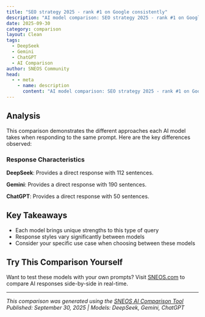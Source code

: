 ```yaml
---
title: "SEO strategy 2025 - rank #1 on Google consistently"
description: "AI model comparison: SEO strategy 2025 - rank #1 on Google consistently..."
date: 2025-09-30
category: comparison
layout: Clean
tags:
  - DeepSeek
  - Gemini
  - ChatGPT
  - AI Comparison
author: SNEOS Community
head:
  - - meta
    - name: description
      content: "AI model comparison: SEO strategy 2025 - rank #1 on Google consistently..."
---
```


<ChatComparison
  title="SEO strategy 2025 - rank #1 on Google consistently"
  prompt="SEO strategy 2025 - rank #1 on Google consistently"
  :responses='{
    "DeepSeek": "Of course. Achieving and maintaining the #1 rank on Google consistently in 2025 requires a forward-thinking, holistic strategy that goes far beyond traditional keyword stuffing and backlink building. The era of simple \u0022hacks\u0022 is over.\n\nHere is a comprehensive SEO strategy for 2025, built on the pillars of **E-E-A-T, User Experience, and Strategic Authority.**\n\n### The Core Philosophy for 2025: The Three-Legged Stool\n\nImagine your #1 ranking is supported by a three-legged stool. If one leg is weak, the stool collapses.\n\n1.  **Content That Satisfies (The \u0022Why\u0022)**: Your content must be the definitive, most helpful answer to the user\u0027s query, in the format they prefer.\n2.  **Technical Excellence (The \u0022How\u0022)**: Your website must be flawlessly accessible, fast, and understandable by both users and Google\u0027s crawlers.\n3.  **Authority \u0026 Trust (The \u0022Who\u0022)**: Google must see your site as a leading, trustworthy authority in your niche.\n\n---\n\n### Leg 1: Content That Satisfies \u0026 Converts\n\nForget \u0022creating content.\u0022 Focus on **solving problems.**\n\n#### 1. Master Search Intent with \u0022Completion,\u0022 Not Just \u0022Satisfaction\u0022\nIn 2025, it\u0027s not enough to match intent; you must *complete* the user\u0027s journey.\n*   **Go Beyond the Blog Post:** If the query is \u0022best project management software,\u0022 don\u0027t just list them. Embed interactive comparison tables, include video reviews, link to free trial pages, and offer a \u0022quiz\u0022 to help them choose. The goal is to make your page the *last* page they need to visit.\n*   **Leverage AI for Ideation, Not Creation:** Use AI (like ChatGPT, Claude) to brainstorm content angles, analyze top-ranking pages for gaps, and create outlines. **But the final, expert-driven, human-voiced content must be written by a human.** Google\u0027s algorithms are increasingly sophisticated at detecting low-value, AI-generated fluff.\n\n#### 2. The E-E-A-T Deep Dive\nThis is no longer a buzzword; it\u0027s the backbone of Google\u0027s quality rater guidelines.\n*   **Experience:** This is the new king. Showcase it.\n    *   **\u0022We Tested X So You Don\u0027t Have To\u0022:** For product reviews, document your testing process with photos, videos, and raw data.\n    *   **Case Studies:** Detail specific client problems and your solutions with measurable results.\n    *   **First-Person Narratives:** \u0022How We Increased Our Conversion Rate by 300%\u0022 is more powerful than a generic \u0022Tips to Increase Conversion.\u0022\n*   **Expertise:** Prove your knowledge.\n    *   **Author Bios:** Create detailed author bios with credentials, years of experience, and links to their social profiles (especially LinkedIn).\n    *   **Cite Sources:** Link to reputable studies, academic papers, and established authorities. This builds a web of trust.\n*   **Authoritativeness:** Become the cited source.\n    *   **Earn Media \u0026 Mentions:** Actively pursue features in industry publications, podcasts, and news sites.\n    *   **Create \u0022Linkable Assets\u0022:** Develop original research, compelling infographics, unique data studies, or powerful tools that others *want* to link to.\n*   **Trustworthiness:** Be transparent and secure.\n    *   Have a clear \u0022About Us,\u0022 \u0022Contact Us,\u0022 and privacy policy page.\n    *   Ensure your site is HTTPS.\n    *   Display trust signals (awards, certifications, client logos).\n\n#### 3. Embrace Multi-Format Content (The \u0022Content Cluster\u0022 Model)\nDon\u0027t put all your eggs in the \u0022text\u0022 basket.\n*   **Pillar Page:** A comprehensive, long-form guide on a core topic (e.g., \u0022The Complete Guide to SEO\u0022).\n*   **Cluster Content:** Supporting blog posts, videos, infographics, and podcasts that cover subtopics in detail (e.g., \u0022What is E-E-A-T?\u0022, \u0022How to Build Backlinks,\u0022 \u0022Technical SEO Checklist\u0022) and all link back to the pillar page.\n*   **Video \u0026 Audio:** Repurpose your pillar content into YouTube videos and podcast episodes. Google often surfaces video results (and owns YouTube), and this captures a different audience.\n\n---\n\n### Leg 2: Technical Excellence \u0026 User Experience (UX)\n\nA perfect page is useless if it\u0027s slow, broken, or frustrating to use.\n\n#### 1. Core Web Vitals \u0026 Beyond\n*   **Priority #1:** Consistently pass Google\u0027s Core Web Vitals (LCP, INP, CLS). Use PageSpeed Insights, CrUX data, and Search Console to monitor.\n*   **Mobile-First is Mobile-Only:** Your mobile site is your primary site. Design, test, and optimize for mobile above all else. Ensure tap targets are spaced, fonts are readable, and navigation is thumb-friendly.\n\n#### 2. Technical Infrastructure for 2025\n*   **Structured Data (Schema Markup):** Implement schema for your content type (Article, Product, FAQ, How-To, Local Business). This helps Google understand your content and makes you eligible for rich snippets and enhanced search results, which have higher CTRs.\n*   **Crawlability \u0026 Indexability:** Regularly audit your site with a tool like Ahrefs Site Audit or Screaming Frog to find and fix crawl errors, broken links, and indexation issues (like accidental \u0060noindex\u0060 tags).\n*   **Security \u0026 HTTPS:** Non-negotiable.\n\n---\n\n### Leg 3: Building Strategic Authority \u0026 Trust\n\nThis is how you signal to Google that you are a leader.\n\n#### 1. The Modern Link Building Strategy: \u0022Earning, Not Building\u0022\n*   **Digital PR:** Don\u0027t just write press releases. Proactively pitch your unique data, insights, and expert commentary to journalists and bloggers in your niche. Use platforms like Help a Reporter Out (HARO).\n*   **Broken Link Building:** Still effective. Find broken links on authoritative sites in your niche and suggest your superior content as a replacement.\n*   **Strategic Guest Posting:** *Quality over quantity.* Write a truly exceptional, data-driven article for one top-tier publication in your field instead of 10 low-quality blogs. The goal is audience exposure and a single, powerful link.\n\n#### 2. The Unlinked Mention \u0026 Brand Signal Strategy\n*   Use a tool like Mention or Ahrefs Alerts to find when your brand is mentioned online without a link. Politely reach out and ask if they\u0027d consider adding a link for their readers\u0027 convenience.\n*   Focus on building your brand name. More branded searches (\u0022Semrush,\u0022 \u0022Ahrefs,\u0022 \u0022Backlinko\u0022) signal to Google that you are a known, trusted entity.\n\n#### 3. Local SEO Domination (If Applicable)\n*   **Google Business Profile (GBP):** This is your #1 local asset. Keep it complete, accurate, and active with regular posts, Q\u0026A engagement, and photo updates.\n*   **Reviews:** Actively solicit and professionally respond to all reviews. A high volume of positive reviews is a massive trust signal.\n*   **Local Citations:** Ensure your NAP (Name, Address, Phone Number) is consistent across all major directories and local sites.\n\n---\n\n### The 2025 Action Plan: Your 90-Day Cycle\n\n**Phase 1: Deep Audit \u0026 Strategy (Month 1)**\n1.  **Technical Audit:** Fix all Core Web Vitals, crawl, and indexation issues.\n2.  **Content Gap Analysis:** Use Ahrefs/Semrush to analyze the top 10 for your target keywords. What do they have that you don\u0027t? Identify gaps in depth, format, and E-E-A-T.\n3.  **Competitor Backlink Analysis:** See who links to your top competitors and create a target list.\n\n**Phase 2: Foundation \u0026 Creation (Month 2)**\n1.  **Optimize Top 5 Pages:** Apply all E-E-A-T and content satisfaction principles to your 5 most important pages.\n2.  **Create 1 \u002210X Content\u0022 Pillar:** Develop one massive, definitive piece of content that is better than anything else online for a core topic.\n3.  **Build 3 Content Clusters:** Create supporting content (blog, video, infographic) around that pillar.\n\n**Phase 3: Authority Push \u0026 Promotion (Month 3)**\n1.  **Launch a Digital PR Campaign:** Pitch your new pillar content and your experts to relevant publications.\n2.  **Execute 10 Strategic Link-Building Emails:** Target the list from Phase 1.\n3.  **Engage and Iterate:** Monitor performance in Google Search Console and Analytics. Double down on what works.\n\n### The Mindset for Consistent #1 Ranking\n\n*   **SEO is a Marathon, Not a Sprint:** Consistency beats short-term intensity.\n*   **Be the User\u0027s Best Resource:** If you solve their problem better than anyone else, you *deserve* the #1 spot. Your strategy should be built around earning it.\n*   **Agility is Key:** Google updates its algorithm thousands of times a year. Stay informed, but don\u0027t panic. If your strategy is built on quality and user satisfaction, you will be resilient to most updates.\n\nBy integrating these three pillars\u2014**Exceptional Content, Flawless Technicals, and Unshakeable Authority**\u2014you will build a website that Google is not just able to rank, but is *compelled* to rank at #1, consistently.",
    "Gemini": "Okay, let\u0027s craft a comprehensive SEO strategy for 2025 focused on achieving and maintaining that coveted #1 ranking on Google.  Keep in mind that SEO is constantly evolving, and this strategy assumes Google continues on its current trajectory with some predictions factored in. This will be a long and detailed response, but hopefully, very helpful!\n\n**Core Principles for SEO 2025**\n\n*   **User Experience (UX) is Paramount:** Google prioritizes websites that provide a seamless, engaging, and helpful experience for users.  Expect this to be even more crucial.\n*   **E-E-A-T (Experience, Expertise, Authoritativeness, Trustworthiness) is Non-Negotiable:**  Google wants to surface content from credible sources. Building E-E-A-T will be vital.\n*   **Content Quality \u0026 Relevance Reigns Supreme:**  High-quality, original content that directly answers user queries and exceeds expectations will always be the foundation.\n*   **Mobile-First Indexing Continues:** Your website *must* be fully optimized for mobile.\n*   **Semantic Search \u0026 Contextual Understanding:** Google is getting better at understanding the *intent* behind searches, not just the keywords used.\n*   **AI-Powered Search \u0026 Generative AI Integration:** Expect search results to become increasingly personalized and incorporate AI-generated summaries and content.\n*   **Data-Driven Decisions:**  SEO is not guesswork.  Use data analytics to track performance, identify opportunities, and refine your strategy.\n\n**I. Foundational Elements (The Bedrock)**\n\n1.  **Comprehensive Keyword Research \u0026 Intent Mapping:**\n    *   **Go Beyond Basic Keywords:** Don\u0027t just focus on head terms. Identify long-tail keywords, question-based queries, and related topics that your target audience is searching for.\n    *   **Intent Analysis:**  For each keyword, determine the *search intent*. Is the user looking for information (informational intent), to buy something (transactional intent), to find a specific website (navigational intent), or to compare options (commercial investigation)?  Tailor your content to match the intent.\n    *   **Tools:** Use a combination of tools: Google Keyword Planner, SEMrush, Ahrefs, Moz Keyword Explorer, AnswerThePublic, AlsoAsked.com.\n\n2.  **Technical SEO Audit \u0026 Optimization:**\n    *   **Crawlability \u0026 Indexability:** Ensure Googlebot can easily crawl and index your website.\n        *   **Robots.txt:**  Correctly configured to allow access to essential pages.\n        *   **Sitemap.xml:**  Updated and submitted to Google Search Console.\n        *   **Internal Linking:**  Logical and effective internal linking structure to guide search engines.\n    *   **Mobile-First Optimization:**\n        *   **Responsive Design:**  Your website adapts seamlessly to different screen sizes.\n        *   **Mobile Page Speed:**  Critical for user experience.  Use Google PageSpeed Insights and optimize images, code, and server response time.\n        *   **Mobile-Friendly Navigation:** Easy to use on touchscreens.\n    *   **Website Speed \u0026 Performance:**\n        *   **Core Web Vitals (CWV):** Focus on improving Largest Contentful Paint (LCP), First Input Delay (FID), and Cumulative Layout Shift (CLS).\n        *   **Content Delivery Network (CDN):**  Use a CDN to distribute your content globally.\n        *   **Image Optimization:** Compress images without sacrificing quality.\n        *   **Caching:**  Implement browser caching and server-side caching.\n    *   **Structured Data Markup (Schema.org):**  Implement schema markup to help Google understand the content on your pages and display rich snippets in search results.  Use schema types relevant to your content (e.g., Article, Product, Event, FAQ, HowTo).  Keep abreast of new schema types that Google introduces.\n    *   **HTTPS Security:**  Ensure your website is secured with HTTPS.\n    *   **Clean URL Structure:**  Use descriptive and keyword-rich URLs.\n    *   **Fix Broken Links:** Regularly check for and fix broken links (internal and external).\n    *   **Canonicalization:**  Use canonical tags to prevent duplicate content issues.\n\n3.  **E-E-A-T (Experience, Expertise, Authoritativeness, Trustworthiness) Building:**\n    *   **Showcase Experience:** Clearly demonstrate your (or your authors\u0027) experience in the relevant field.  This could include years in the industry, certifications, specific projects, or past successes.\n    *   **Establish Expertise:**\n        *   **Author Bios:**  Create detailed author bios that highlight their credentials, experience, and expertise.\n        *   **Fact-Checking:** Implement a rigorous fact-checking process for all content.\n        *   **Original Research \u0026 Data:**  Conduct your own research and present original data to establish yourself as a thought leader.\n        *   **Citations \u0026 Sources:**  Cite credible sources to back up your claims.\n    *   **Build Authority:**\n        *   **Earn High-Quality Backlinks:**  Focus on earning links from reputable websites in your industry. (See link building section below).\n        *   **Guest Blogging:**  Contribute high-quality content to other websites in your niche.\n        *   **Public Speaking \u0026 Presentations:**  Present at conferences and industry events to establish yourself as an expert.\n        *   **Get Featured in Industry Publications:**  Seek opportunities to be interviewed or featured in relevant publications.\n    *   **Foster Trustworthiness:**\n        *   **Transparency:**  Be transparent about your business practices, privacy policy, and terms of service.\n        *   **Contact Information:**  Provide clear and easily accessible contact information.\n        *   **Secure Payment Processing:** If you sell products or services online, ensure your payment processing is secure.\n        *   **Customer Reviews \u0026 Testimonials:**  Encourage customers to leave reviews and testimonials.  Display them prominently on your website.\n        *   **Address Negative Feedback:**  Respond to negative reviews and address concerns promptly and professionally.\n        *   **Implement a strong privacy policy.**\n        *   **Use data encryption.**\n\n**II. Content Strategy (The Heart of SEO)**\n\n1.  **High-Quality, Comprehensive Content Creation:**\n    *   **Focus on User Needs:**  Create content that directly addresses the needs and questions of your target audience.  Anticipate their follow-up questions and provide comprehensive answers.\n    *   **Long-Form Content:**  In-depth, well-researched articles tend to perform better. Aim for content that is significantly longer and more detailed than your competitors.\n    *   **Originality:**  Create original content that is not copied or spun from other sources.\n    *   **Actionable Advice:**  Provide practical advice that users can implement immediately.\n    *   **Visual Appeal:**  Use high-quality images, videos, infographics, and other visuals to make your content more engaging.\n    *   **Write for Humans, Optimize for Search Engines:**  Focus on creating content that is easy to read and understand.  Don\u0027t stuff keywords into your content.  Use them naturally and strategically.\n    *   **Update Existing Content:**  Regularly update your existing content to keep it fresh, accurate, and relevant.\n    *   **Content Clustering/Topic Clusters:**  Organize your content around core topics (pillar pages) and related subtopics (cluster pages).  Link the cluster pages to the pillar page to establish topical authority.\n\n2.  **Content Formats \u0026 Multimedia:**\n    *   **Diversify Your Content:**  Experiment with different content formats to appeal to a wider audience.\n        *   **Blog Posts:**  Informative articles on topics relevant to your industry.\n        *   **Guides \u0026 Tutorials:**  Step-by-step instructions on how to do something.\n        *   **Case Studies:**  Real-world examples of how your products or services have helped customers.\n        *   **Infographics:**  Visually appealing representations of data and information.\n        *   **Videos:**  Engaging videos that explain complex topics, showcase your products, or provide customer testimonials.\n        *   **Podcasts:**  Audio content that can be consumed on the go.\n        *   **Webinars:**  Online presentations that allow you to interact with your audience in real-time.\n        *   **Interactive Content:** Quizzes, calculators, and other interactive elements that engage users and provide value.\n        *   **Tools \u0026 Resources:** Free tools, templates, and other resources that users can download and use.\n    *   **Accessibility:**  Make your content accessible to everyone, including people with disabilities.  Provide alt text for images, captions for videos, and transcripts for audio content.\n\n3.  **Content Promotion \u0026 Distribution:**\n    *   **Social Media Marketing:**  Share your content on social media platforms where your target audience is active.\n    *   **Email Marketing:**  Build an email list and send out regular newsletters with links to your latest content.\n    *   **Influencer Marketing:**  Partner with influencers in your industry to promote your content to their followers.\n    *   **Paid Advertising:**  Use paid advertising to reach a wider audience.\n    *   **Content Syndication:**  Republish your content on other websites to reach a new audience.\n    *   **Community Engagement:**  Participate in online communities and forums related to your industry.  Share your content and answer questions.\n\n**III. Link Building (Earning Authority)**\n\n1.  **Focus on Quality Over Quantity:**  Earning a few high-quality backlinks from reputable websites is far more valuable than earning hundreds of low-quality backlinks.\n2.  **Relationship Building:**  Focus on building relationships with other websites and influencers in your industry.\n3.  **Earning Links Naturally:**  Create valuable content that people will want to link to.\n4.  **Link Building Tactics:**\n    *   **Guest Blogging:**  Write guest posts for other websites in your niche.\n    *   **Broken Link Building:**  Find broken links on other websites and offer to replace them with links to your content.\n    *   **Resource Page Link Building:**  Find resource pages on other websites and offer to have your content added to them.\n    *   **Skyscraper Technique:**  Find popular content in your niche, create something even better, and then reach out to people who have linked to the original content and ask them to link to yours.\n    *   **HARO (Help a Reporter Out):**  Respond to queries from journalists and provide them with expert quotes.  If they use your quote, they will typically include a link back to your website.\n    *   **Creating Linkable Assets:**  Develop tools, templates, infographics, and other resources that people will want to link to.\n5.  **Monitor Your Backlink Profile:**  Use tools like Ahrefs, SEMrush, or Moz Link Explorer to monitor your backlink profile and identify any potentially harmful links.  Disavow any toxic links that could hurt your rankings.\n\n**IV.  Adapting to Google\u0027s AI-Powered Search and Generative AI**\n\n1.  **Optimize for \u0022People Also Ask\u0022 (PAA) and Featured Snippets:**\n    *   **Answer Questions Directly:**  Provide concise and direct answers to common questions in your niche.  Use the question as a heading and then provide a brief answer in a paragraph or bullet points.\n    *   **Use Structured Data:**  Use FAQPage schema markup to help Google understand that your page contains a list of frequently asked questions.\n    *   **Target Long-Tail Keywords:**  Focus on long-tail keywords that are phrased as questions.\n2.  **Consider Generative AI Integration:**\n    *   **Understand AI Content Creation:**  While Google\u0027s stance evolves, AI can be a tool to *assist* with content creation, not replace it entirely.  Focus on original insights and human editing.\n    *   **Experiment with AI Summaries:**  How can you create concise summaries of your content that could be used in AI-generated search results?\n    *   **Focus on E-E-A-T Even More:**  With AI potentially generating content, Google will likely double down on its E-E-A-T signals to ensure the information it provides is accurate and trustworthy.\n3.  **Monitor Search Result Changes:**  Pay close attention to how Google\u0027s search results are evolving and adapt your strategy accordingly.\n4.  **Leverage AI for SEO:**\n    *   **Keyword Research:** Use AI-powered tools to identify new keyword opportunities and analyze search intent.\n    *   **Content Optimization:** Use AI to optimize your content for readability, grammar, and style.\n    *   **Data Analysis:** Use AI to analyze your website data and identify areas for improvement.\n\n**V. Local SEO (If Applicable)**\n\nIf you have a brick-and-mortar business or serve a local area, focus on:\n\n1.  **Google Business Profile (GBP) Optimization:**\n    *   **Claim and Verify Your Listing:** Ensure your GBP listing is claimed and verified.\n    *   **Complete All Sections:** Fill out all sections of your GBP listing, including your business name, address, phone number, website, hours of operation, categories, and attributes.\n    *   **Write a Compelling Business Description:** Highlight your unique selling points and use relevant keywords.\n    *   **Upload High-Quality Photos:** Showcase your business, products, and services with high-quality photos.\n    *   **Encourage Customer Reviews:**  Ask your customers to leave reviews on your GBP listing.\n    *   **Respond to Reviews:**  Respond to both positive and negative reviews promptly and professionally.\n    *   **Post Regularly:**  Create regular posts to share updates, promotions, and events.\n    *   **Use Google My Business Q\u0026A:**  Answer frequently asked questions about your business.\n2.  **Local Keyword Optimization:**  Target local keywords in your website content, meta descriptions, and title tags.\n3.  **Local Link Building:**  Earn backlinks from other local businesses and organizations.\n4.  **Citations:**  List your business in online directories and business listings.\n5.  **Local Content:**  Create content that is relevant to your local community.\n\n**VI. Measurement \u0026 Analysis (The Compass)**\n\n1.  **Google Analytics \u0026 Google Search Console:**  These are essential tools for tracking your SEO performance.\n2.  **Key Metrics:**\n    *   **Organic Traffic:**  The number of visitors who come to your website from organic search results.\n    *   **Keyword Rankings:**  Track your rankings for your target keywords.\n    *   **Click-Through Rate (CTR):**  The percentage of people who click on your website in the search results.\n    *   **Bounce Rate:**  The percentage of people who leave your website after viewing only one page.\n    *   **Time on Page:**  The average amount of time that people spend on your website.\n    *   **Conversion Rate:**  The percentage of people who complete a desired action on your website (e.g., make a purchase, fill out a form, subscribe to your newsletter).\n    *   **Core Web Vitals:**  Monitor your website\u0027s Core Web Vitals to ensure it is providing a good user experience.\n3.  **Regular Reporting:**  Create regular reports to track your progress and identify areas for improvement.\n4.  **A/B Testing:**  Experiment with different SEO tactics to see what works best for your website.\n\n**VII. Ongoing Optimization \u0026 Adaptation (The Journey)**\n\n*   **Stay Up-to-Date:**  SEO is constantly evolving.  Stay up-to-date on the latest trends and best practices by reading industry blogs, attending conferences, and following thought leaders on social media.\n*   **Be Patient:**  SEO takes time.  It can take months or even years to see significant results.\n*   **Be Flexible:**  Be prepared to adapt your strategy as Google\u0027s algorithms change.\n*   **Focus on the Long Term:**  SEO is a long-term strategy.  Don\u0027t expect to see results overnight.\n*   **Continuously Improve:**  Always be looking for ways to improve your website, your content, and your link profile.\n\n**Key Takeaways for 2025 and Beyond**\n\n*   **E-E-A-T will be even more critical:** Google will prioritize websites that demonstrate expertise, authoritativeness, and trustworthiness.\n*   **User Experience will be paramount:**  Website speed, mobile-friendliness, and content quality will be more important than ever.\n*   **AI will play an increasing role in search:**  Understand how AI is changing search and adapt your strategy accordingly.\n*   **Data will be essential:**  Use data to track your performance and make informed decisions.\n*   **Adaptability is Key**: SEO isn\u0027t a static process; it requires continual learning, testing, and adjustment to stay ahead of algorithm updates and evolving user behavior.\n\nBy focusing on these key areas, you can significantly increase your chances of achieving and maintaining a #1 ranking on Google in 2025 and beyond. Good luck!  Remember to tailor this strategy to your specific industry, target audience, and business goals.\n",
    "ChatGPT": "Creating an effective SEO strategy for 2025 to rank #1 on Google consistently involves staying ahead of search engine trends, providing exceptional user experience, and leveraging advanced technologies. Here\u2019s a comprehensive approach:\n\n### 1. **Understand and Align with Google\u2019s Evolving Algorithms**\n- **Focus on E-E-A-T:** Expertise, Experience, Authoritativeness, and Trustworthiness remain critical.\n- **Core Web Vitals:** Optimize for page experience metrics like Largest Contentful Paint (LCP), First Input Delay (FID), and Cumulative Layout Shift (CLS).\n- **AI and NLP:** Google\u2019s AI (like MUM and BERT) analyzes context better, so produce highly relevant, natural, and contextual content.\n\n### 2. **Content Strategy for 2025**\n- **User-Intent Driven Content:** Thoroughly research and understand user intent (informational, navigational, transactional).\n- **Long-Form, Comprehensive Content:** Create in-depth, authoritative articles that cover topics holistically.\n- **Semantic SEO:** Use related keywords, synonyms, and LSI (Latent Semantic Indexing) to enhance content relevance.\n- **Content Experience:** Incorporate multimedia elements such as videos, images, infographics, interactive content.\n- **Regular Updates:** Keep content fresh and update older posts to maintain relevancy.\n\n### 3. **Technical SEO Excellence**\n- **Mobile-First Indexing:** Ensure mobile usability and speed; mobile-friendly design is non-negotiable.\n- **Site Speed Optimization:** Use CDN, minimize code, optimize images and leverage modern web technologies.\n- **Structured Data Markup:** Use schema.org to enhance snippets and support rich results.\n- **Secure Website (HTTPS):** Essential for trust and ranking.\n- **Crawlability and Indexability:** Maintain a clean XML sitemap, resolve crawl errors, and optimize robots.txt.\n\n### 4. **User Experience (UX) \u0026 Engagement**\n- **Intuitive Navigation and UX:** Simple layout, fast loading times, and engaging design.\n- **Reduce Bounce Rate:** Deliver what users expect quickly.\n- **Interactive Elements:** Chatbots, polls, quizzes to increase time on site.\n- **Accessibility:** Ensure your site is accessible to all users, including disabled individuals.\n\n### 5. **Link Building and Authority**\n- **High-Quality Backlinks:** Prioritize backlinks from authoritative, relevant sources.\n- **Natural Link Profile:** Avoid black-hat techniques and link schemes.\n- **Content Promotion:** Use PR, social media, influencer marketing to gain backlinks organically.\n- **Internal Linking Strategy:** Use relevant anchor texts to connect content and spread link equity.\n\n### 6. **Leverage AI and Automation**\n- **AI-Powered Content Tools:** Use tools for topic research, content optimization, and keyword analysis.\n- **Chatbots for Engagement:** Enhance UX and reduce bounce rates.\n- **Automation for SEO Audits:** Regular scanning and fixing issues quickly.\n\n### 7. **Local SEO Optimization**\n- **Google Business Profile:** Optimize and regularly update your listing.\n- **Local Citations:** Ensure NAP (Name, Address, Phone) consistency.\n- **Local Content:** Create content specific to local events, news, or activities.\n- **Reviews Management:** Encourage and respond to customer reviews.\n\n### 8. **Voice Search and Visual Search Optimization**\n- **Conversational Keywords:** Include natural language queries.\n- **FAQ and Featured Snippets:** Structure content to capture featured snippets.\n- **Optimize Images:** Use alt text, descriptive file names for visual search.\n\n### 9. **Analytics and Continuous Improvement**\n- **Set KPIs:** Organic traffic, CTR, bounce rate, rankings, conversions.\n- **Use Tools:** Google Analytics, Google Search Console, SEMrush, Ahrefs.\n- **A/B Testing:** Experiment with changes for UX and content.\n- **Competitor Analysis:** Regularly monitor competitors\u2019 strategies and adjust yours.\n\n---\n\n### Sample Action Plan Summary:\n\n| Month | Focus Area                   | Action Item                                      |\n|-------|-----------------------------|-------------------------------------------------|\n| 1-2   | Website Audit \u0026 Technical SEO | Fix crawl errors, optimize speed, mobile-design |\n| 3-4   | Content Strategy             | Create pillar content, optimize existing posts   |\n| 5-6   | Link Building \u0026 PR           | Outreach for backlinks, promote content           |\n| 7-8   | Local SEO \u0026 Reviews          | Optimize GMB, gather reviews                      |\n| 9-10  | AI \u0026 Automation             | Implement AI tools, automate audits               |\n| 11-12 | Evaluate \u0026 Adjust            | Review analytics, update strategy accordingly     |\n\n---\n\n**Consistency and patience** are key. Ranking #1 depends on ongoing commitment to quality, technical excellence, and staying updated with Google\u2019s guidelines.\n\nIf you want, I can also tailor this strategy to specific industries or websites."
  }'
  published-date="17:01"
/>

## Analysis

This comparison demonstrates the different approaches each AI model takes when responding to the same prompt. Here are the key differences observed:

### Response Characteristics

**DeepSeek**: Provides a direct response with 112 sentences. 

**Gemini**: Provides a direct response with 190 sentences. 

**ChatGPT**: Provides a direct response with 50 sentences. 

## Key Takeaways

- Each model brings unique strengths to this type of query
- Response styles vary significantly between models
- Consider your specific use case when choosing between these models

## Try This Comparison Yourself

Want to test these models with your own prompts? Visit [SNEOS.com](https://sneos.com) to compare AI responses side-by-side in real-time.

---

*This comparison was generated using the [SNEOS AI Comparison Tool](https://sneos.com)*
*Published: September 30, 2025 | Models: DeepSeek, Gemini, ChatGPT*
